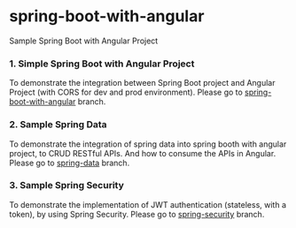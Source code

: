 # spring-boot-with-angular
Sample Spring Boot with Angular Project


### 1. Simple Spring Boot with Angular Project
To demonstrate the integration between Spring Boot project and Angular Project (with CORS for dev and prod environment). Please go to [spring-boot-with-angular](https://github.com/kritdev/spring-boot-with-angular/tree/spring-boot-with-angular) branch.


### 2. Sample Spring Data
To demonstrate the integration of spring data into spring booth with angular project, to CRUD RESTful APIs. And how to consume the APIs in Angular. Please go to [spring-data](https://github.com/kritdev/spring-boot-with-angular/tree/spring-data) branch.


### 3. Sample Spring Security
To demonstrate the implementation of JWT authentication (stateless, with a token), by using Spring Security. Please go to [spring-security](https://github.com/kritdev/spring-boot-with-angular/tree/spring-security) branch.
